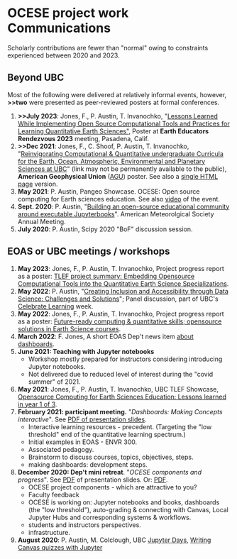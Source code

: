 # OCESE project work Communications

Scholarly contributions are fewer than "normal" owing to constraints experienced between 2020 and 2023.

## Beyond UBC

Most of the following were delivered at relatively informal events, however, **>>two** were presented as peer-reviewed posters at formal conferences.

1. **>>July 2023**: Jones, F., P. Austin, T. Invanochko, "[Lessons Learned While Implementing Open Source Computational Tools and Practices for Learning Quantitative Earth Sciences"](https://serc.carleton.edu/earth_rendezvous/2023/program/posters/friday/263242.html), Poster at **Earth Educators Rendezvous 2023** meeting, Pasadena, Calif.
2. **>>Dec 2021**: Jones, F., C. Shoof, P. Austin, T. Invanochko, "[Reinvigorating Computational & Quantitative undergraduate Curricula for the Earth, Ocean, Atmospheric, Environmental and Planetary Sciences at UBC](https://agu2021fallmeeting-agu.ipostersessions.com/default.aspx?s=2A-C2-3D-E0-3B-DD-9A-5E-A3-C9-44-74-4B-06-45-A9)" (link may not be permanently available to the public), **American Geophysical Union** ([AGU](https://www.agu.org/Fall-Meeting-2022)) poster. See also a [single HTML page](https://www.eoas.ubc.ca/~quest/agu2021-build-211215.htm) version.
3. **May 2021**: P. Austin, Pangeo Showcase. ΟCESE: Open source computing for Earth sciences education. See also [video](https://discourse.pangeo.io/t/may-5-2021-ocese-open-source-computing-for-earth-science-education/1443) of the event.
4. **Sept. 2020**: P. Austin, "[Building an open-source educational community around executable Jupyterbooks](https://ams.confex.com/ams/101ANNUAL/11python/papers/viewonly.cgi?password=582729&username=384767)". American Meteorolgical Society Annual Meeting.
5. **July 2020**: P. Austin, Scipy 2020 "BoF" discussion session.

## EOAS or UBC meetings / workshops

1. **May 2023**: Jones, F., P. Austin, T. Invanochko, Project progress report as a poster: [TLEF project summary: Embedding Opensource Computational Tools into the Quantitative Earth Science Specializations](https://tlef2.sites.olt.ubc.ca/files/2023/04/2023-SCI-Tara-Ivanochko.pdf).
2. **May 2022**: P. Austin, "[Creating Inclusion and Accessibility through Data Science: Challenges and Solutions](https://wiki.ubc.ca/images/6/6f/Celebrate_Learning_-_Data_Science_and_Inclusion.pdf)"; Panel discussion, part of UBC's [Celebrate Learning](https://wiki.ubc.ca/Documentation:CTLT_programs/2022-Celebrate_Learning_Week) week.
3. **May 2022**: Jones, F., P. Austin, T. Invanochko, Project progress report as a poster: [Future-ready computing & quantitative skills; opensource solutions in Earth Science courses](https://tlef2.sites.olt.ubc.ca/files/2022/05/2022-SCI-Tara-Ivanochko.pdf).
4. **March 2022**: F. Jones, A short EOAS Dep't news item [about dashboards](https://www.eoas.ubc.ca/news-events/news/16485372001).
5. **June 2021: Teaching with Jupyter notebooks**
   * Workshop mostly prepared for instructors considering introducing Jupyter notebooks.
   * Not delivered due to reduced level of interest during the "covid summer" of 2021.
6. **May 2021**: Jones, F., P. Austin, T. Invanochko, UBC TLEF Showcase, [Opensource Computing for Earth Sciences Education: Lessons learned in year 1 of 3](https://tlef2.sites.olt.ubc.ca/files/2021/05/2021-TLEF-Showcase-SCI-Tara-Ivanochko.pdf).
7. **February 2021: participant meeting.** "_Dashboards: Making Concepts interactive_". See <a href="files/Fac-ProD-Feb-210215.pdf">PDF of  presentation slides</a>.
   * Interactive learning resources - precedent. (Targeting the "low threshold" end of the quantitative learning spectrum.)
   * Initial examples in EOAS - ENVR 300.
   * Associated pedagogy.
   * Brainstorm to discuss courses, topics, objectives, steps.
   * making dashboards: development steps.
8. **December 2020: Dep't mini retreat**. "_OCESE components and progress_". See <a href="files/ocese-demo-dec15.pdf">PDF</a> of presentation slides.
Or: <a href="files/ocese-demo-dec15.pdf">PDF</a>.
   * OCESE project components - which are attractive to you?
   * Faculty feedback
   * OCESE is working on: Jupyter notebooks and books, dashboards (the "low threshold"), auto-grading & connecting with Canvas, Local Jupyter Hubs and corresponding systems & workflows.
   * students and instructors perspectives.
   * infrastructure.
9. **August 2020**: P. Austin, M. Colclough, UBC [Jupyter Days](https://ubc-dsci.github.io/jupyterdays/), [Writing Canvas quizzes with Jupyter](https://github.com/UBC-DSCI/jupyterdays/blob/master/jupyterdays/sessions/austin-colclough/md2canvas.md)
